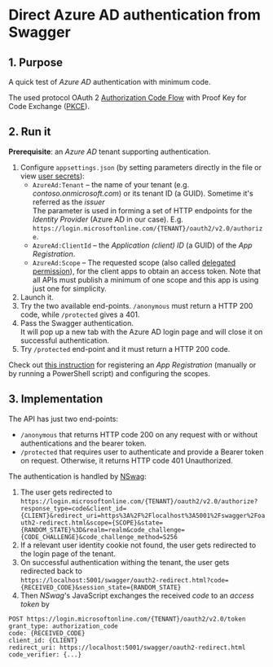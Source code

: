 # Direct Azure AD authentication from Swagger

## 1. Purpose

A quick test of _Azure AD_ authentication with minimum code.

The used protocol OAuth 2 [Authorization Code Flow](https://auth0.com/docs/get-started/authentication-and-authorization-flow/authorization-code-flow) with Proof Key for Code Exchange ([PKCE](https://oauth.net/2/pkce/)).

## 2. Run it

**Prerequisite**: an _Azure AD_ tenant supporting authentication.

1. Configure `appsettings.json` (by setting parameters directly in the file or view [user secrets](https://learn.microsoft.com/en-us/aspnet/core/security/app-secrets)):
   - `AzureAd:Tenant` – the name of your tenant (e.g. _contoso.onmicrosoft.com_) or its tenant ID (a GUID). Sometime it's referred as the _issuer_<br>The parameter is used in forming a set of HTTP endpoints for the _Identity Provider_ (Azure AD in our case). E.g. `https://login.microsoftonline.com/{TENANT}/oauth2/v2.0/authorize`.
   - `AzureAd:ClientId` – the _Application (client) ID_ (a GUID) of the _App Registration_.
   - `AzureAd:Scope` – The requested scope (also called [delegated permission](https://learn.microsoft.com/en-au/azure/active-directory/develop/permissions-consent-overview)), for the client apps to obtain an access token. Note that all APIs must publish a minimum of one scope and this app is using just one for simplicity.
2. Launch it.
3. Try the two available end-points. `/anonymous` must return a HTTP 200 code, while `/protected` gives a 401.  
4. Pass the Swagger authentication.<br> It will pop up a new tab with the Azure AD login page and will close it on successful authentication.
5. Try `/protected` end-point and it must return a HTTP 200 code.

Check out [this instruction](https://github.com/Azure-Samples/active-directory-aspnetcore-webapp-openidconnect-v2/tree/master/4-WebApp-your-API/4-1-MyOrg#step-3-register-the-sample-applications-in-your-tenant) for registering an _App Registration_ (manually or by running a PowerShell script) and configuring the scopes.  

## 3. Implementation

The API has just two end-points:
- `/anonymous` that returns HTTP code 200 on any request with or without authentications and the bearer token.
- `/protected` that requires user to authenticate and provide a Bearer token on request. Otherwise, it returns HTTP code 401 Unauthorized. 

The authentication is handled by [NSwag](https://github.com/RicoSuter/NSwag):
1. The user gets redirected to <br>`https://login.microsoftonline.com/{TENANT}/oauth2/v2.0/authorize?response_type=code&client_id={CLIENT}&redirect_uri=https%3A%2F%2Flocalhost%3A5001%2Fswagger%2Foauth2-redirect.html&scope={SCOPE}&state={RANDOM_STATE}%3D&realm=realm&code_challenge={CODE_CHALLENGE}&code_challenge_method=S256`
2. If a relevant user identity cookie not found, the user gets redirected to the login page of the tenant.
3. On successful authentication withing the tenant, the user gets redirected back to <br> `https://localhost:5001/swagger/oauth2-redirect.html?code={RECEIVED_CODE}&session_state={RANDOM_STATE}`
4. Then _NSwag_'s JavaScript exchanges the received _code_ to an _access token_ by<br>  
```
POST https://login.microsoftonline.com/{TENANT}/oauth2/v2.0/token
grant_type: authorization_code
code: {RECEIVED_CODE}
client_id: {CLIENT}
redirect_uri: https://localhost:5001/swagger/oauth2-redirect.html
code_verifier: {...}
```
